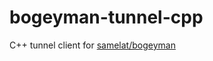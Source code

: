 # bogeyman-tunnel-cpp
C++ tunnel client for [samelat/bogeyman](https://github.com/samelat/bogeyman)
